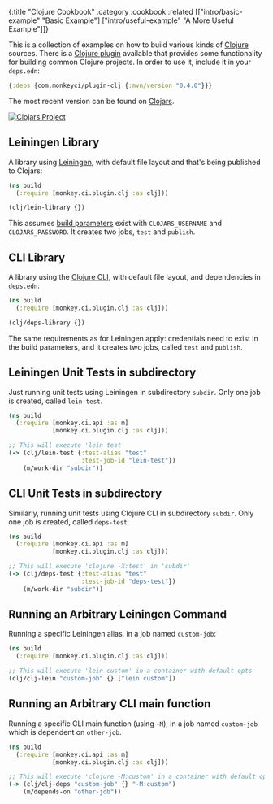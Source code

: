 {:title "Clojure Cookbook"
 :category :cookbook
 :related [["intro/basic-example" "Basic Example"]
           ["intro/useful-example" "A More Useful Example"]]}

This is a collection of examples on how to build various kinds of [Clojure](https://clojure.org)
sources.  There is a [Clojure plugin](https://github.com/monkey-projects/plugin-clj.git)
available that provides some functionality for building common Clojure projects.  In order
to use it, include it in your `deps.edn`:

```clojure
{:deps {com.monkeyci/plugin-clj {:mvn/version "0.4.0"}}}
```

The most recent version can be found on [Clojars](https://clojars.org/com.monkeyci/plugin-clj).

[![Clojars Project](https://img.shields.io/clojars/v/com.monkeyci/plugin-clj.svg)](https://clojars.org/com.monkeyci/plugin-clj)

## Leiningen Library

A library using [Leiningen](https://leiningen.org), with default file layout and that's
being published to Clojars:

```clojure
(ns build
  (:require [monkey.ci.plugin.clj :as clj]))

(clj/lein-library {})
```

This assumes [build parameters](params/) exist with `CLOJARS_USERNAME` and `CLOJARS_PASSWORD`.
It creates two jobs, `test` and `publish`.

## CLI Library

A library using the [Clojure CLI](https://clojure.org/guides/deps_and_cli), with default
file layout, and dependencies in `deps.edn`:

```clojure
(ns build
  (:require [monkey.ci.plugin.clj :as clj]))

(clj/deps-library {})
```

The same requirements as for Leiningen apply: credentials need to exist in the build parameters,
and it creates two jobs, called `test` and `publish`.

## Leiningen Unit Tests in subdirectory

Just running unit tests using Leiningen in subdirectory `subdir`.
Only one job is created, called `lein-test`.

```clojure
(ns build
  (:require [monkey.ci.api :as m]
            [monkey.ci.plugin.clj :as clj]))

;; This will execute 'lein test'
(-> (clj/lein-test {:test-alias "test"
                    :test-job-id "lein-test"})
    (m/work-dir "subdir"))
```

## CLI Unit Tests in subdirectory

Similarly, running unit tests using Clojure CLI in subdirectory `subdir`.
Only one job is created, called `deps-test`.

```clojure
(ns build
  (:require [monkey.ci.api :as m]
            [monkey.ci.plugin.clj :as clj]))

;; This will execute 'clojure -X:test' in 'subdir'
(-> (clj/deps-test {:test-alias "test"
                    :test-job-id "deps-test"})
    (m/work-dir "subdir"))
```

## Running an Arbitrary Leiningen Command

Running a specific Leiningen alias, in a job named `custom-job`:

```clojure
(ns build
  (:require [monkey.ci.plugin.clj :as clj]))

;; This will execute 'lein custom' in a container with default opts
(clj/clj-lein "custom-job" {} ["lein custom"])
```
## Running an Arbitrary CLI main function

Running a specific CLI main function (using `-M`), in a job named `custom-job`
which is dependent on `other-job`.

```clojure
(ns build
  (:require [monkey.ci.api :as m]
            [monkey.ci.plugin.clj :as clj]))

;; This will execute 'clojure -M:custom' in a container with default opts
(-> (clj/clj-deps "custom-job" {} "-M:custom")
    (m/depends-on "other-job"))
```